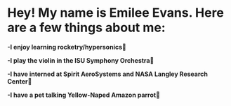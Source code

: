 # Hey! My name is Emilee Evans. Here are a few things about me:

**-I enjoy learning rocketry/hypersonics🚀**

**-I play the violin in the ISU Symphony Orchestra🎻**

**-I have interned at Spirit AeroSystems and NASA Langley Research Center💫**

**-I have a pet talking Yellow-Naped Amazon parrot🦜**

